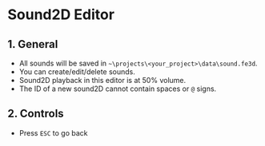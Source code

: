 # Sound2D Editor

## 1. General

- All sounds will be saved in `~\projects\<your_project>\data\sound.fe3d`.
- You can create/edit/delete sounds.
- Sound2D playback in this editor is at 50% volume.
- The ID of a new sound2D cannot contain spaces or `@` signs.

## 2. Controls

- Press `ESC` to go back
